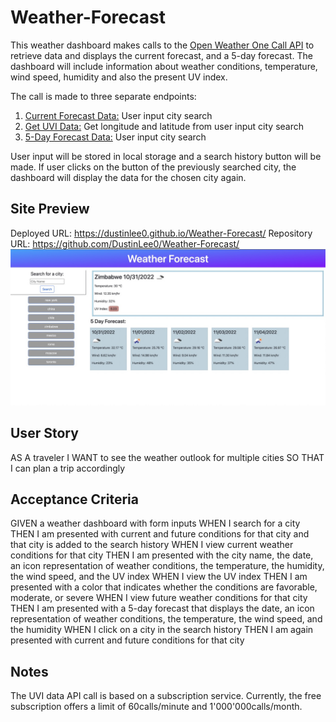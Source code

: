 # Weather-Forecast

This weather dashboard makes calls to the [Open Weather One Call API](https://openweathermap.org/api/one-call-api) to retrieve data and displays the current forecast, and a 5-day forecast. The dashboard will include information about weather conditions, temperature, wind speed, humidity and also the present UV index. 

The call is made to three separate endpoints:
1) [Current Forecast Data:](https://api.openweathermap.org/data/2.5/weather?q={city}&appid={appid}&units=metric) User input city search
2) [Get UVI Data:](https://api.openweathermap.org/data/3.0/onecall?lat={lat}&lon={lon}&appid={appid}&units=metric) Get longitude and latitude from user input city search
3) [5-Day Forecast Data:](https://api.openweathermap.org/data/2.5/forecast?q={city}&units=metric&appid={appid}) User input city search

User input will be stored in local storage and a search history button will be made. If user clicks on the button of the previously searched city, the dashboard will display the data for the chosen city again. 

## Site Preview
Deployed URL: https://dustinlee0.github.io/Weather-Forecast/ 
Repository URL: https://github.com/DustinLee0/Weather-Forecast/
![image of site](./Assets/images/weatherDashbaord%20Large.jpeg)

## User Story
AS A traveler
I WANT to see the weather outlook for multiple cities
SO THAT I can plan a trip accordingly

## Acceptance Criteria
GIVEN a weather dashboard with form inputs
WHEN I search for a city
THEN I am presented with current and future conditions for that city and that city is added to the search history
WHEN I view current weather conditions for that city
THEN I am presented with the city name, the date, an icon representation of weather conditions, the temperature, the humidity, the wind speed, and the UV index
WHEN I view the UV index
THEN I am presented with a color that indicates whether the conditions are favorable, moderate, or severe
WHEN I view future weather conditions for that city
THEN I am presented with a 5-day forecast that displays the date, an icon representation of weather conditions, the temperature, the wind speed, and the humidity
WHEN I click on a city in the search history
THEN I am again presented with current and future conditions for that city

## Notes
The UVI data API call is based on a subscription service. Currently, the free subscription offers a limit of 60calls/minute and 1'000'000calls/month. 